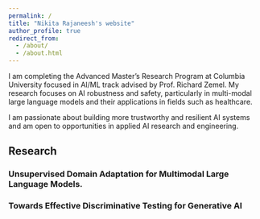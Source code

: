 ```yaml
---
permalink: /
title: "Nikita Rajaneesh's website"
author_profile: true
redirect_from: 
  - /about/
  - /about.html
---
```


I am completing the Advanced Master’s Research Program at Columbia University focused in AI/ML track advised by Prof. Richard Zemel. My research focuses on AI robustness and safety, particularly in multi-modal large language models and their applications in fields such as healthcare. 

I am passionate about building more trustworthy and resilient AI systems and am open to opportunities in applied AI research and engineering.


## Research 

### Unsupervised Domain Adaptation for Multimodal Large Language Models.


### Towards Effective Discriminative Testing for Generative AI 
